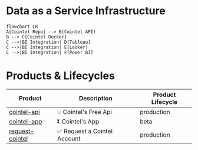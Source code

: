 # Data as a Service Infrastructure
```mermaid
flowchart LR
A[Cointel Repo] --> B(Cointel API)
B --> C{Cointel Docker}
C -->|BI Integration| D[Tableau]
C -->|BI Integration| E[Looker]
C -->|BI Integration| F[Power BI]
```
# Products & Lifecycles
| Product | Description | Product Lifecycle |
|---|---|---|
| [cointel-api](https://cointel-api.herokuapp.com/__docs__/) | 💡 Cointel's Free Api | production |
| [cointel-app](https://github.com/cointelfinance/cointel-api) | ⏬ Cointel's App | beta |
| [request-cointel](https://github.com/cointelfinance/request) | ✅ Request a Cointel Account | production |

<!--
**cointelfinance/cointelfinance** is a ✨ _special_ ✨ repository because its `README.md` (this file) appears on your GitHub profile.

Here are some ideas to get you started:

- 🔭 I’m currently working on ...
- 🌱 I’m currently learning ...
- 👯 I’m looking to collaborate on ...
- 🤔 I’m looking for help with ...
- 💬 Ask me about ...
- 📫 How to reach me: ...
- 😄 Pronouns: ...
- ⚡ Fun fact: ...
-->
